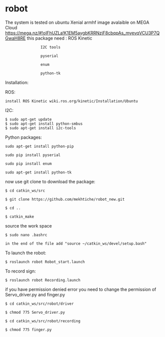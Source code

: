 # robot
The system is tested on ubuntu Xenial armhf
image avalaible on MEGA Cloud https://mega.nz/#!oIFhUZLa!K1EM5aygbKRRNzjF8cbqpAs_myevqVCU3P7QGwaH8RE
this package need : ROS Kinetic 

                    I2C tools 
                    
                    pyserial
                    
                    enum
                    
                    python-tk
                    
Installation:

  ROS:
  
    install ROS Kinetic wiki.ros.org/kinetic/Installation/Ubuntu
    
  I2C:
  
        
    $ sudo apt-get update
    $ sudo apt-get install python-smbus
    $ sudo apt-get install i2c-tools
    
    
  
  Python packages:
  
    sudo apt-get install python-pip
    
    sudo pip install pyserial
    
    sudo pip install enum
    
    sudo apt-get install python-tk

  now use git clone to download the package:

    $ cd catkin_ws/src

    $ git clone https://github.com/mekhtiche/robot_new.git

    $ cd ..

    $ catkin_make
  
  source the work space
  
    $ sudo nano .bashrc
    
    in the end of the file add "source ~/catkin_ws/devel/setup.bash"
    
    
  To launch the robot:

    $ roslaunch robot Robot_start.launch

  To record sign:

    $ roslaunch robot Recording.launch


  if you have permission denied error you need to change the permission of Servo_driver.py and finger.py

    $ cd catkin_ws/src/robot/driver

    $ chmod 775 Servo_driver.py 

    $ cd catkin_ws/src/robot/recording

    $ chmod 775 finger.py 

